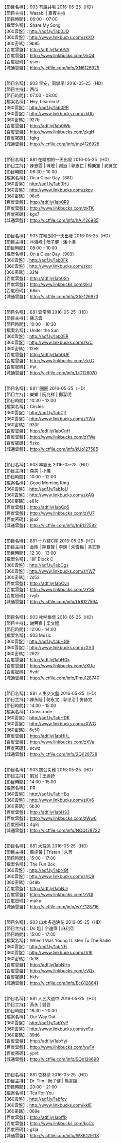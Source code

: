 <br>【節目名稱】：903 有誰共鳴 2016-05-25（HD） 
<br>【節目主持】：Wasabi | 嘉賓主持
<br>【節目時間】：06:00 - 07:00 
<br>【檔案名稱】：Share My Song
<br>【360雲盤】：http://adf.ly/1ab0JQ
<br>【360雲盤】：http://www.linkbucks.com/zkXO
<br>【360密碼】：9b95
<br>【百度雲盤】：http://adf.ly/1ab0VA
<br>【百度雲盤】：http://www.linkbucks.com/zkQ4
<br>【百度密碼】：gsen
<br>【城通雲盤】：http://v.ctfile.com/info/XN6126925

<br>【節目名稱】：903 早安，同學早! 2016-05-25（HD）
<br>【節目主持】：西瓜
<br>【節目時間】：07:00 - 08:00
<br>【檔案名稱】：Hey, Learners!
<br>【360雲盤】：http://adf.ly/1ab0PR
<br>【360雲盤】：http://www.linkbucks.com/zkUb
<br>【360密碼】：927b
<br>【百度雲盤】：http://adf.ly/1ab0Wb
<br>【百度雲盤】：http://www.linkbucks.com/zkgH
<br>【百度密碼】：fqhg
<br>【城通雲盤】：http://v.ctfile.com/info/mz4126928

<br>【節目名稱】：881 在晴朗的一天出發 2016-05-25（HD）
<br>【節目主持】：陳志雲 | 陳聰 | 謝遜 | 郭志仁 | 楊樂笙 | 麥詠宜
<br>【節目時間】：06:30 - 10:00
<br>【檔案名稱】：On a Clear Day（881）
<br>【360雲盤】：http://adf.ly/1ab0HU
<br>【360雲盤】：http://www.linkbucks.com/zkpv
<br>【360密碼】：96e5
<br>【百度雲盤】：http://adf.ly/1ab0R9
<br>【百度雲盤】：http://www.linkbucks.com/zkTK
<br>【百度密碼】：kgx7
<br>【城通雲盤】：http://v.ctfile.com/info/hAJ126985

<br>【節目名稱】：903 在晴朗的一天出發 2016-05-25（HD）
<br>【節目主持】：林海峰 | 阮子健 | 潘小濤
<br>【節目時間】：08:00 - 10:00
<br>【檔案名稱】：On a Clear Day（903）
<br>【360雲盤】：http://adf.ly/1ab0Fk
<br>【360雲盤】：http://www.linkbucks.com/zkqt
<br>【360密碼】：33fe
<br>【百度雲盤】：http://adf.ly/1ab0Sh
<br>【百度雲盤】：http://www.linkbucks.com/zklJ
<br>【百度密碼】：68im
<br>【城通雲盤】：http://v.ctfile.com/info/X5F126973

<br>【節目名稱】：881 雲常開 2016-05-25（HD）
<br>【節目主持】：陳志雲
<br>【節目時間】：10:00 - 10:30
<br>【檔案名稱】：Under the Sun
<br>【360雲盤】：http://adf.ly/1ab0ER
<br>【360雲盤】：http://www.linkbucks.com/zkrC
<br>【360密碼】：12e8
<br>【百度雲盤】：http://adf.ly/1ab0UF
<br>【百度雲盤】：http://www.linkbucks.com/zkkC
<br>【百度密碼】：tfyt
<br>【城通雲盤】：http://v.ctfile.com/info/LiD126970

<br>【節目名稱】：881 1圈圈 2016-05-25（HD）
<br>【節目主持】：樂樂 | 阮兆祥 | 鄧潔明
<br>【節目時間】：10:30 - 12:00
<br>【檔案名稱】：Circles
<br>【360雲盤】：http://adf.ly/1abCj1
<br>【360雲盤】：http://www.linkbucks.com/zYWu
<br>【360密碼】：930f
<br>【百度雲盤】：http://adf.ly/1abCnH
<br>【百度雲盤】：http://www.linkbucks.com/zYWa
<br>【百度密碼】：5zkq
<br>【城通雲盤】：http://v.ctfile.com/info/kUo127585

<br>【節目名稱】：903 早霸王 2016-05-25（HD）
<br>【節目主持】：森美 | 小儀
<br>【節目時間】：10:00 - 12:00
<br>【檔案名稱】：Good Morning King
<br>【360雲盤】：http://adf.ly/1ab1oU
<br>【360雲盤】：http://www.linkbucks.com/zkAQ
<br>【360密碼】：e81c
<br>【百度雲盤】：http://adf.ly/1abCp5
<br>【百度雲盤】：http://www.linkbucks.com/zYU7
<br>【百度密碼】：jqu2
<br>【城通雲盤】：http://v.ctfile.com/info/tnE127582

<br>【節目名稱】：881 十八樓C座 2016-05-25（HD）
<br>【節目主持】：金剛 | 陳慕賢 | 李錦 | 朱雪梅 | 馮志豐
<br>【節目時間】：12:30 - 13:00
<br>【檔案名稱】：18F Block C
<br>【360雲盤】：http://adf.ly/1abCgs
<br>【360雲盤】：http://www.linkbucks.com/zYW7
<br>【360密碼】：2d52
<br>【百度雲盤】：http://adf.ly/1abCvn
<br>【百度雲盤】：http://www.linkbucks.com/zYS5
<br>【百度密碼】：rvyb
<br>【城通雲盤】：http://v.ctfile.com/info/Ur8127594

<br>【節目名稱】：903 叱咤樂壇 2016-05-25（HD）
<br>【節目主持】：謝茜嘉 | 梁文禮
<br>【節目時間】：12:00 - 14:00
<br>【檔案名稱】：903 Music
<br>【360雲盤】：http://adf.ly/1abHG9
<br>【360雲盤】：http://www.linkbucks.com/zXV3
<br>【360密碼】：2922
<br>【百度雲盤】：http://adf.ly/1abHQk
<br>【百度雲盤】：http://www.linkbucks.com/zXUu
<br>【百度密碼】：5vdf
<br>【城通雲盤】：http://v.ctfile.com/info/Pmu128740

<br>【節目名稱】：881 人生交叉盤 2016-05-25（HD）
<br>【節目主持】：陳永陸 | 何永宜 | 郭思治 | 麥詠宜
<br>【節目時間】：14:00 - 15:00
<br>【檔案名稱】：Crosstrade
<br>【360雲盤】：http://adf.ly/1abHDK
<br>【360雲盤】：http://www.linkbucks.com/zXWG
<br>【360密碼】：6e50
<br>【百度雲盤】：http://adf.ly/1abHHL
<br>【百度雲盤】：http://www.linkbucks.com/zXVa
<br>【百度密碼】：scwz
<br>【城通雲盤】：http://v.ctfile.com/info/2Qj128728

<br>【節目名稱】：903 關公災難 2016-05-25（HD）
<br>【節目主持】：劉翁 | 王迪詩
<br>【節目時間】：14:00 - 15:00
<br>【檔案名稱】：PR
<br>【360雲盤】：http://adf.ly/1abHEq
<br>【360雲盤】：http://www.linkbucks.com/zXV6
<br>【360密碼】：6b30
<br>【百度雲盤】：http://adf.ly/1abHS3
<br>【百度雲盤】：http://www.linkbucks.com/zWw6
<br>【百度密碼】：4g8j
<br>【城通雲盤】：http://v.ctfile.com/info/NQQ128722

<br>【節目名稱】：881 大玩派 2016-05-25（HD）
<br>【節目主持】：蘇施黃 | Tristan | 朱菁
<br>【節目時間】：15:00 - 17:00
<br>【檔案名稱】：The Fun Box
<br>【360雲盤】：http://adf.ly/1abNGf
<br>【360雲盤】：http://www.linkbucks.com/zVQ9
<br>【360密碼】：649b
<br>【百度雲盤】：http://adf.ly/1abNJi
<br>【百度雲盤】：http://www.linkbucks.com/zVQl
<br>【百度密碼】：mp5p
<br>【城通雲盤】：http://v.ctfile.com/info/wYZ128716

<br>【節目名稱】：903 口水多過浪花 2016-05-25（HD）
<br>【節目主持】：Do 姐 | 余迪偉 | 麻利亞
<br>【節目時間】：15:00 - 17:00
<br>【檔案名稱】：When I Was Young I Listen To The Radio
<br>【360雲盤】：http://adf.ly/1abNFI
<br>【360雲盤】：http://www.linkbucks.com/zVRI
<br>【360密碼】：0c18
<br>【百度雲盤】：http://adf.ly/1abNHp
<br>【百度雲盤】：http://www.linkbucks.com/zVQx
<br>【百度密碼】：hkfv
<br>【城通雲盤】：http://v.ctfile.com/info/EcG128641

<br>【節目名稱】：881 人民大道中 2016-05-25（HD）
<br>【節目主持】：黃永 | 健吾
<br>【節目時間】：18:30 - 20:00
<br>【檔案名稱】：Our Way Out
<br>【360雲盤】：http://adf.ly/1abYvP
<br>【360雲盤】：http://www.linkbucks.com/yx9u
<br>【360密碼】：89d6
<br>【百度雲盤】：http://adf.ly/1abYyi
<br>【百度雲盤】：http://www.linkbucks.com/yw1V
<br>【百度密碼】：ypvt
<br>【城通雲盤】：http://v.ctfile.com/info/9Qn128698

<br>【節目名稱】：881 杏林茶 2016-05-25（HD）
<br>【節目主持】：Dr. Tim | 阮子健 | 熊書頤
<br>【節目時間】：20:00 - 21:00
<br>【檔案名稱】：Tea For You
<br>【360雲盤】：http://adf.ly/1abfcy
<br>【360雲盤】：http://www.linkbucks.com/kkIE
<br>【360密碼】：069e
<br>【百度雲盤】：http://adf.ly/1abffb
<br>【百度雲盤】：http://www.linkbucks.com/kgCc
<br>【百度密碼】：gzja
<br>【城通雲盤】：http://v.ctfile.com/info/WXK129118
